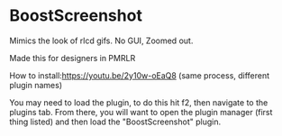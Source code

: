 # BoostScreenshot
Mimics the look of rlcd gifs. No GUI, Zoomed out. 

Made this for designers in PMRLR

How to install:https://youtu.be/2y10w-oEaQ8 (same process, different plugin names) 

You may need to load the plugin, to do this hit f2, then navigate to the plugins tab. From there, you will want to open the plugin manager (first thing listed) and then load the "BoostScreenshot" plugin. 
